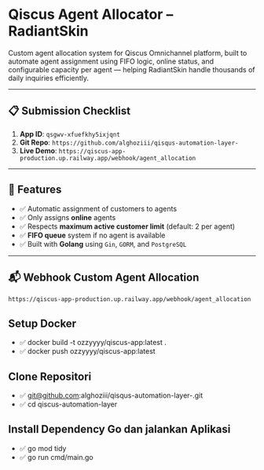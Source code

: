 # Qiscus Agent Allocator – RadiantSkin

Custom agent allocation system for Qiscus Omnichannel platform, built to automate agent assignment using FIFO logic, online status, and configurable capacity per agent — helping RadiantSkin handle thousands of daily inquiries efficiently.

---


## 📋 Submission Checklist
1. **App ID**: `qsgwv-xfuefkhy5ixjqnt`  
2. **Git Repo**: `https://github.com/alghoziii/qisqus-automation-layer-`  
3. **Live Demo**: `https://qiscus-app-production.up.railway.app/webhook/agent_allocation`  

---

## 🚀 Features

- ✅ Automatic assignment of customers to agents
- ✅ Only assigns **online** agents
- ✅ Respects **maximum active customer limit** (default: 2 per agent)
- ✅ **FIFO queue** system if no agent is available
- ✅ Built with **Golang** using `Gin`, `GORM`, and `PostgreSQL`

---

## 📬 Webhook Custom Agent Allocation
`https://qiscus-app-production.up.railway.app/webhook/agent_allocation`

## Setup Docker
- ✅ docker build -t ozzyyyy/qiscus-app:latest .
- ✅ docker push ozzyyyy/qiscus-app:latest   



## Clone Repositori
- ✅ git@github.com:alghoziii/qisqus-automation-layer-.git
- ✅ cd qiscus-automation-layer 

## Install Dependency Go dan jalankan Aplikasi
- ✅ go mod tidy
- ✅ go run cmd/main.go

